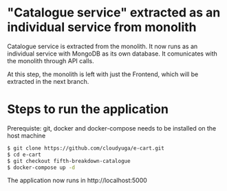 # "Catalogue service" extracted as an individual service from monolith

Catalogue service is extracted from the monolith.  It now runs as an individual service with MongoDB as its own database. 
It comunicates with the monolith through API calls.

At this step, the monolith is left with just the Frontend, which will be extracted in the next branch.

# Steps to run the application
Prerequiste: git, docker and docker-compose needs to be installed on the host machine

```sh
$ git clone https://github.com/cloudyuga/e-cart.git
$ cd e-cart
$ git checkout fifth-breakdown-catalogue
$ docker-compose up -d
```
The application now runs in http://localhost:5000

